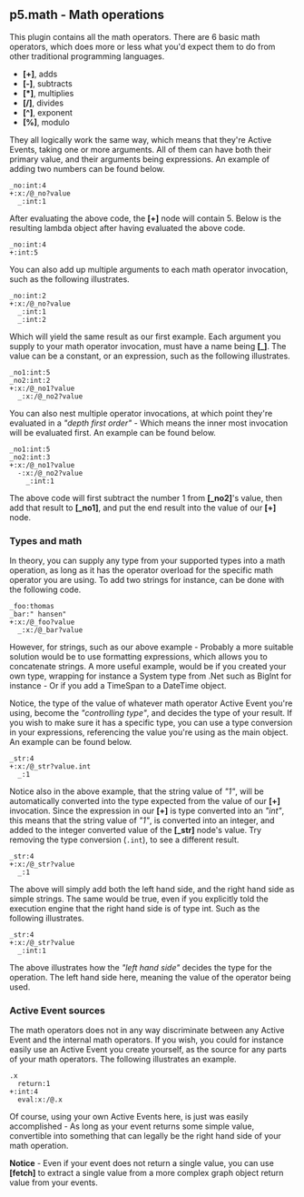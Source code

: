 ## p5.math - Math operations

This plugin contains all the math operators. There are 6 basic math operators, which does more or less
what you'd expect them to do from other traditional programming languages.

* __[+]__, adds
* __[-]__, subtracts
* __[\*]__, multiplies
* __[/]__, divides
* __[\^]__, exponent
* __[%]__, modulo

They all logically work the same way, which means that they're Active Events, taking one or more arguments.
All of them can have both their primary value, and their arguments being expressions. An example of adding
two numbers can be found below.

```hyperlambda
_no:int:4
+:x:/@_no?value
  _:int:1
```

After evaluating the above code, the **[+]** node will contain 5. Below is the resulting lambda object
after having evaluated the above code.

```hyperlambda
_no:int:4
+:int:5
```

You can also add up multiple arguments to each math operator invocation, such as the following illustrates.

```hyperlambda
_no:int:2
+:x:/@_no?value
  _:int:1
  _:int:2
```

Which will yield the same result as our first example. Each argument you supply to your math operator
invocation, must have a name being **[\_]**. The value can be a constant, or an expression, such as
the following illustrates.

```hyperlambda
_no1:int:5
_no2:int:2
+:x:/@_no1?value
  _:x:/@_no2?value
```

You can also nest multiple operator invocations, at which point they're evaluated in a _"depth first order"_ -
Which means the inner most invocation will be evaluated first. An example can be found below.

```hyperlambda
_no1:int:5
_no2:int:3
+:x:/@_no1?value
  -:x:/@_no2?value
    _:int:1
```

The above code will first subtract the number 1 from **[\_no2]**'s value, then add that result to **[\_no1]**,
and put the end result into the value of our **[+]** node.

### Types and math

In theory, you can supply any type from your supported types into a math operation, as long as it has the
operator overload for the specific math operator you are using. To add two strings for instance, can be done
with the following code.

```hyperlambda
_foo:thomas
_bar:" hansen"
+:x:/@_foo?value
  _:x:/@_bar?value
```

However, for strings, such as our above example - Probably a more suitable solution would be to use formatting
expressions, which allows you to concatenate strings. A more useful example, would be if you created your
own type, wrapping for instance a System type from .Net such as BigInt for instance - Or if you add a TimeSpan
to a DateTime object.

Notice, the type of the value of whatever math operator Active Event you're using, become the _"controlling type"_,
and decides the type of your result. If you wish to make sure it has a specific type, you can use a type
conversion in your expressions, referencing the value you're using as the main object. An example can be found below.

```hyperlambda
_str:4
+:x:/@_str?value.int
  _:1
```

Notice also in the above example, that the string value of _"1"_, will be automatically converted into the type
expected from the value of our **[+]** invocation. Since the expression in our **[+]** is type converted into
an _"int"_, this means that the string value of _"1"_, is converted into an integer, and added to the integer
converted value of the **[\_str]** node's value. Try removing the type conversion (`.int`), to see a different
result.

```hyperlambda
_str:4
+:x:/@_str?value
  _:1
```

The above will simply add both the left hand side, and the right hand side as simple strings. The same would
be true, even if you explicitly told the execution engine that the right hand side is of type int. Such as
the following illustrates.

```hyperlambda
_str:4
+:x:/@_str?value
  _:int:1
```

The above illustrates how the _"left hand side"_ decides the type for the operation. The left hand side here,
meaning the value of the operator being used.

### Active Event sources

The math operators does not in any way discriminate between any Active Event and the internal math operators.
If you wish, you could for instance easily use an Active Event you create yourself, as the source for any
parts of your math operators. The following illustrates an example.

```hyperlambda
.x
  return:1
+:int:4
  eval:x:/@.x
```

Of course, using your own Active Events here, is just was easily accomplished - As long as your event returns
some simple value, convertible into something that can legally be the right hand side of your math operation.

**Notice** - Even if your event does not return a single value, you can use **[fetch]** to extract a single
value from a more complex graph object return value from your events.
